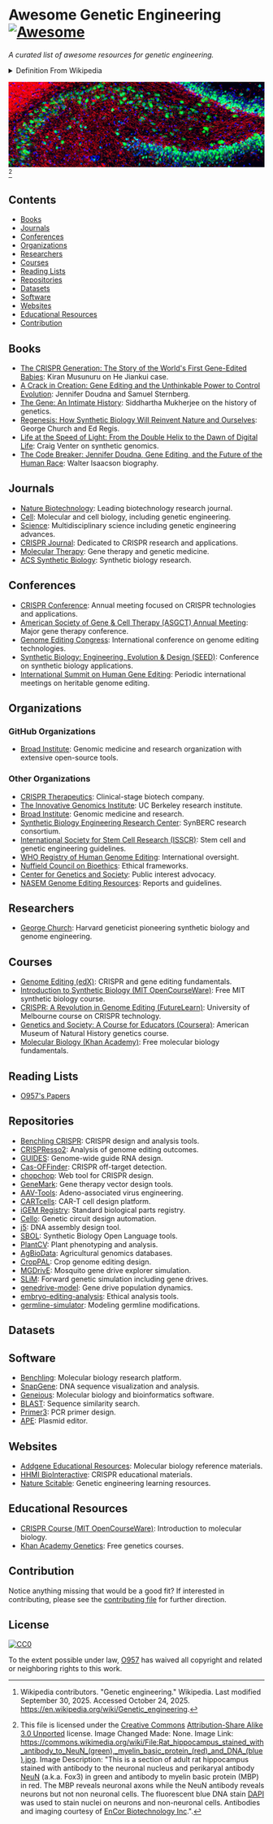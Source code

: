 # Awesome Genetic Engineering [![Awesome](https://awesome.re/badge-flat.svg)](https://awesome.re)

_A curated list of awesome resources for genetic engineering._

<details markdown=1>

<summary> Definition From Wikipedia </summary>

> **Genetic engineering**, also called **genetic modification** or **genetic manipulation**, is the modification and manipulation of an organism's [genes](https://en.wikipedia.org/wiki/Gene "Gene") using [technology](https://en.wikipedia.org/wiki/Technology "Technology"). It is a set of [technologies](https://en.wikipedia.org/wiki/Genetic_engineering_techniques "Genetic engineering techniques") used to change the genetic makeup of cells, including the transfer of genes within and across species boundaries to produce improved or novel [organisms](https://en.wikipedia.org/wiki/Organisms "Organisms"). New [DNA](https://en.wikipedia.org/wiki/DNA "DNA") is obtained by either isolating and copying the genetic material of interest using [recombinant DNA](https://en.wikipedia.org/wiki/Recombinant_DNA "Recombinant DNA") methods or by [artificially synthesising](https://en.wikipedia.org/wiki/Artificial_gene_synthesis "Artificial gene synthesis") the DNA. A construct is usually created and used to insert this DNA into the host organism. The first recombinant DNA molecule was made by [Paul Berg](https://en.wikipedia.org/wiki/Paul_Berg "Paul Berg") in 1972 by combining DNA from the monkey virus [SV40](https://en.wikipedia.org/wiki/SV40 "SV40") with the [lambda virus](https://en.wikipedia.org/wiki/Lambda_phage "Lambda phage"). As well as inserting [genes](https://en.wikipedia.org/wiki/Gene "Gene"), the process can be used to remove, or "[knock out](https://en.wikipedia.org/wiki/Gene_knockout "Gene knockout")", genes. The new DNA can either be inserted randomly or [targeted](https://en.wikipedia.org/wiki/Gene_targeting "Gene targeting") to a specific part of the [genome](https://en.wikipedia.org/wiki/Genome "Genome"). [[1](https://en.wikipedia.org/wiki/Genetic_engineering#cite_note-1)] [^wikipedia_citation]

[^wikipedia_citation]: Wikipedia contributors. "Genetic engineering." Wikipedia. Last modified September 30, 2025. Accessed October 24, 2025. <https://en.wikipedia.org/wiki/Genetic_engineering>.

</details>

![](./assets/genetic_engineering.jpg) [^image_attribution]

[^image_attribution]: This file is licensed under the [Creative Commons](https://en.wikipedia.org/wiki/en:Creative_Commons "w:en:Creative Commons") [Attribution-Share Alike 3.0 Unported](https://creativecommons.org/licenses/by-sa/3.0/deed.en "creativecommons:by-sa/3.0/deed.en") license. Image Changed Made: None. Image Link: <https://commons.wikimedia.org/wiki/File:Rat_hippocampus_stained_with_antibody_to_NeuN_(green),_myelin_basic_protein_(red)_and_DNA_(blue).jpg>. Image Description: "This is a section of adult rat hippocampus stained with antibody to the neuronal nucleus and perikaryal antibody [NeuN](https://en.wikipedia.org/wiki/NeuN "en:NeuN") (a.k.a. Fox3) in green and antibody to myelin basic protein (MBP) in red. The MBP reveals neuronal axons while the NeuN antibody reveals neurons but not non neuronal cells. The fluorescent blue DNA stain [DAPI](https://en.wikipedia.org/wiki/DAPI "en:DAPI") was used to stain nuclei on neurons and non-neuronal cells. Antibodies and imaging courtesy of [EnCor Biotechnology Inc](https://en.wikipedia.org/wiki/EnCor_Biotechnology_Inc "en:EnCor Biotechnology Inc").".

## Contents

- [Books](#books)
- [Journals](#journals)
- [Conferences](#conferences)
- [Organizations](#organizations)
- [Researchers](#researchers)
- [Courses](#courses)
- [Reading Lists](#reading-lists)
- [Repositories](#repositories)
- [Datasets](#datasets)
- [Software](#software)
- [Websites](#websites)
- [Educational Resources](#educational-resources)
- [Contribution](#contribution)

## Books

- [The CRISPR Generation: The Story of the World's First Gene-Edited Babies](https://www.amazon.com/CRISPR-Generation-Story-Worlds-Gene-Edited/dp/0358223598): Kiran Musunuru on He Jiankui case.
- [A Crack in Creation: Gene Editing and the Unthinkable Power to Control Evolution](https://www.amazon.com/Crack-Creation-Editing-Unthinkable-Evolution/dp/0544716949): Jennifer Doudna and Samuel Sternberg.
- [The Gene: An Intimate History](https://www.amazon.com/Gene-Intimate-History-Siddhartha-Mukherjee/dp/147673352X): Siddhartha Mukherjee on the history of genetics.
- [Regenesis: How Synthetic Biology Will Reinvent Nature and Ourselves](https://www.amazon.com/Regenesis-Synthetic-Biology-Reinvent-Ourselves/dp/0465075703): George Church and Ed Regis.
- [Life at the Speed of Light: From the Double Helix to the Dawn of Digital Life](https://www.amazon.com/Life-Speed-Light-Double-Digital/dp/0670025402): Craig Venter on synthetic genomics.
- [The Code Breaker: Jennifer Doudna, Gene Editing, and the Future of the Human Race](https://www.amazon.com/Code-Breaker-Jennifer-Editing-Future/dp/1982115858): Walter Isaacson biography.

## Journals

- [Nature Biotechnology](https://www.nature.com/nbt/): Leading biotechnology research journal.
- [Cell](https://www.cell.com/): Molecular and cell biology, including genetic engineering.
- [Science](https://www.science.org/): Multidisciplinary science including genetic engineering advances.
- [CRISPR Journal](https://www.liebertpub.com/journal/crispr): Dedicated to CRISPR research and applications.
- [Molecular Therapy](https://www.cell.com/molecular-therapy-family/molecular-therapy/home): Gene therapy and genetic medicine.
- [ACS Synthetic Biology](https://pubs.acs.org/journal/asbcd6): Synthetic biology research.

## Conferences

- [CRISPR Conference](https://crisprconference.org/): Annual meeting focused on CRISPR technologies and applications.
- [American Society of Gene & Cell Therapy (ASGCT) Annual Meeting](https://annualmeeting.asgct.org/): Major gene therapy conference.
- [Genome Editing Congress](https://www.terrapinn.com/conference/genome-editing/): International conference on genome editing technologies.
- [Synthetic Biology: Engineering, Evolution & Design (SEED)](https://seed.synbiobeta.com/): Conference on synthetic biology applications.
- [International Summit on Human Gene Editing](https://www.nationalacademies.org/): Periodic international meetings on heritable genome editing.

## Organizations

### GitHub Organizations

- [Broad Institute](https://github.com/broadinstitute): Genomic medicine and research organization with extensive open-source tools.

### Other Organizations

- [CRISPR Therapeutics](https://crisprtx.com/): Clinical-stage biotech company.
- [The Innovative Genomics Institute](https://innovativegenomics.org/): UC Berkeley research institute.
- [Broad Institute](https://www.broadinstitute.org/): Genomic medicine and research.
- [Synthetic Biology Engineering Research Center](https://synberc.org/): SynBERC research consortium.
- [International Society for Stem Cell Research (ISSCR)](https://www.isscr.org/): Stem cell and genetic engineering guidelines.
- [WHO Registry of Human Genome Editing](https://www.who.int/groups/expert-advisory-committee-on-developing-global-standards-for-governance-and-oversight-of-human-genome-editing): International oversight.
- [Nuffield Council on Bioethics](https://www.nuffieldbioethics.org/topics/genome-editing): Ethical frameworks.
- [Center for Genetics and Society](https://www.geneticsandsociety.org/): Public interest advocacy.
- [NASEM Genome Editing Resources](https://www.nationalacademies.org/topics/genome-editing): Reports and guidelines.

## Researchers

- [George Church](https://github.com/church-lab): Harvard geneticist pioneering synthetic biology and genome engineering.

## Courses

- [Genome Editing (edX)](https://www.edx.org/): CRISPR and gene editing fundamentals.
- [Introduction to Synthetic Biology (MIT OpenCourseWare)](https://ocw.mit.edu/courses/biological-engineering/): Free MIT synthetic biology course.
- [CRISPR: A Revolution in Genome Editing (FutureLearn)](https://www.futurelearn.com/): University of Melbourne course on CRISPR technology.
- [Genetics and Society: A Course for Educators (Coursera)](https://www.coursera.org/learn/genetics-society): American Museum of Natural History genetics course.
- [Molecular Biology (Khan Academy)](https://www.khanacademy.org/science/ap-biology/gene-expression-and-regulation): Free molecular biology fundamentals.

## Reading Lists

- [O957's Papers](assets/o957_reading_list.md)

## Repositories

- [Benchling CRISPR](https://github.com/benchling/crispr): CRISPR design and analysis tools.
- [CRISPResso2](https://github.com/pinellolab/CRISPResso2): Analysis of genome editing outcomes.
- [GUIDES](https://github.com/pritykinlab/guidescan-cli): Genome-wide guide RNA design.
- [Cas-OFFinder](https://github.com/snugel/cas-offinder): CRISPR off-target detection.
- [chopchop](https://github.com/valenlab/chopchop): Web tool for CRISPR design.
- [GeneMark](https://github.com/davidji99/genemark): Gene therapy vector design tools.
- [AAV-Tools](https://github.com/broadinstitute/aav-tools): Adeno-associated virus engineering.
- [CARTcells](https://github.com/immunotherapy/cart-design): CAR-T cell design platform.
- [iGEM Registry](https://github.com/SynBioHub/synbiohub): Standard biological parts registry.
- [Cello](https://github.com/CIDARLAB/cello): Genetic circuit design automation.
- [j5](https://github.com/TeselaGen/jbei-ice): DNA assembly design tool.
- [SBOL](https://github.com/SynBioDex/pySBOL3): Synthetic Biology Open Language tools.
- [PlantCV](https://github.com/danforthcenter/plantcv): Plant phenotyping and analysis.
- [AgBioData](https://github.com/agbiodata/data-resources): Agricultural genomics databases.
- [CropPAL](https://github.com/croppal/croppal): Crop genome editing design.
- [MGDrivE](https://github.com/MarshallLab/MGDrivE): Mosquito gene drive explorer simulation.
- [SLiM](https://github.com/MesserLab/SLiM): Forward genetic simulation including gene drives.
- [genedrive-model](https://github.com/messerlab/gene-drive-simulations): Gene drive population dynamics.
- [embryo-editing-analysis](https://github.com/ethicsAI/germline-editing): Ethical analysis tools.
- [germline-simulator](https://github.com/genomics/heritability-models): Modeling germline modifications.

## Datasets

## Software

- [Benchling](https://www.benchling.com/): Molecular biology research platform.
- [SnapGene](https://www.snapgene.com/): DNA sequence visualization and analysis.
- [Geneious](https://www.geneious.com/): Molecular biology and bioinformatics software.
- [BLAST](https://blast.ncbi.nlm.nih.gov/): Sequence similarity search.
- [Primer3](https://primer3.org/): PCR primer design.
- [APE](https://jorgensen.biology.utah.edu/wayned/ape/): Plasmid editor.

## Websites

- [Addgene Educational Resources](https://www.addgene.org/mol-bio-reference/): Molecular biology reference materials.
- [HHMI BioInteractive](https://www.biointeractive.org/classroom-resources/crispr-cas-9-mechanism-applications): CRISPR educational materials.
- [Nature Scitable](https://www.nature.com/scitable/topic/genetic-engineering-12/): Genetic engineering learning resources.

## Educational Resources

- [CRISPR Course (MIT OpenCourseWare)](https://ocw.mit.edu/courses/biology/7-016-introductory-biology-fall-2018/): Introduction to molecular biology.
- [Khan Academy Genetics](https://www.khanacademy.org/science/ap-biology/gene-expression-and-regulation): Free genetics courses.

## Contribution

Notice anything missing that would be a good fit? If interested in contributing, please see the [contributing file](./CONTRIBUTING.md) for further direction.

## License

[![CC0](http://mirrors.creativecommons.org/presskit/buttons/88x31/svg/cc-zero.svg)](https://creativecommons.org/publicdomain/zero/1.0/)

To the extent possible under law, [O957](https://github.com/O957) has waived all copyright and related or neighboring rights to this work.
